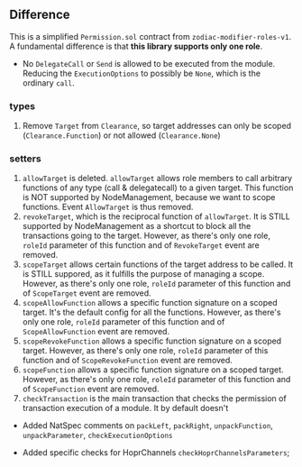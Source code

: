 ## Difference
This is a simplified `Permission.sol` contract from `zodiac-modifier-roles-v1`.
A fundamental difference is that **this library supports only one role**.

- No `DelegateCall` or `Send` is allowed to be executed from the module. Reducing the `ExecutionOptions` to possibly be `None`, which is the ordinary `call`.
### types
1. Remove `Target` from `Clearance`, so target addresses can only be scoped (`Clearance.Function`) or not allowed (`Clearance.None`)


### setters
1. `allowTarget` is deleted. `allowTarget` allows role members to call arbitrary functions of any type (call & delegatecall) to a given target. This function is NOT supported by NodeManagement, because we want to scope functions. Event `AllowTarget` is thus removed.
2. `revokeTarget`, which is the reciprocal function of `allowTarget`. It is STILL supported by NodeManagement as a shortcut to block all the transactions going to the target. However, as there's only one role, `roleId` parameter of this function and of `RevokeTarget` event are removed.
3. `scopeTarget` allows certain functions of the target address to be called. It is STILL suppored, as it fulfills the purpose of managing a scope. However, as there's only one role, `roleId` parameter of this function and of `ScopeTarget` event are removed.
4. `scopeAllowFunction` allows a specific function signature on a scoped target. It's the default config for all the functions. However, as there's only one role, `roleId` parameter of this function and of `ScopeAllowFunction` event are removed.
5. `scopeRevokeFunction` allows a specific function signature on a scoped target. However, as there's only one role, `roleId` parameter of this function and of `ScopeRevokeFunction` event are removed.
5. `scopeFunction` allows a specific function signature on a scoped target. However, as there's only one role, `roleId` parameter of this function and of `ScopeFunction` event are removed.
6. `checkTransaction` is the main transaction that checks the permission of transaction execution of a module. It by default doesn't 

- Added NatSpec comments on `packLeft`, `packRight`, `unpackFunction`, `unpackParameter`, `checkExecutionOptions`

- Added specific checks for HoprChannels  `checkHoprChannelsParameters`;
